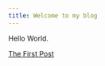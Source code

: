 ```yaml
---
title: Welcome to my blog
---
```

Hello World.

[The First Post](./_posts/2024-08-24-Hello_World.md)